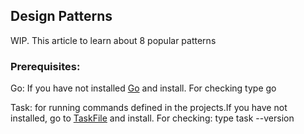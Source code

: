 ## Design Patterns

WIP. This article to learn about 8 popular patterns

### Prerequisites:

Go: If you have not installed [Go](https://go.dev) and install. For checking type go

Task: for running commands defined in the projects.If you have not installed, go to [TaskFile](https://taskfile.dev) and install. For checking: type task --version
